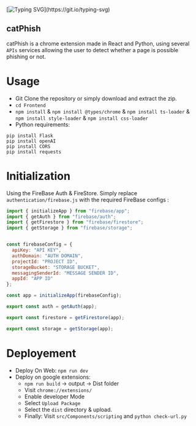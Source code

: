 [![Typing SVG](https://readme-typing-svg.demolab.com?font=Fira+Code&pause=1000&color=0EF71F&random=false&width=435&lines=Protect+Yourself.;No+More+Phishing!!!!!;Several+APIs;Instant+Scan!)](https://git.io/typing-svg)
## catPhish
catPhish is a chrome extension made in React and Python, using several `APIs` services allowing the user to detect whether a page is possible phishing or not.

# Usage
- Git Clone the repository or simply download and extract the zip.
- `cd Frontend`
- `npm install` & `npm install @types/chrome` & `npm install ts-loader` & `npm install style-loader` & `npm install css-loader`
- Python requirements:
```
pip install Flask
pip install openAI
pip install CORS
pip install requests
```

# Initialization
Using the FireBase Auth & FireStore. Simply replace `authentication/firebase.js` with the required FireBase configs : 
```js
import { initializeApp } from "firebase/app";
import { getAuth } from "firebase/auth";
import { getFirestore } from "firebase/firestore"; 
import { getStorage } from "firebase/storage"; 


const firebaseConfig = {
  apiKey: "API KEY",
  authDomain: "AUTH DOMAIN",
  projectId: "PROJECT ID",
  storageBucket: "STORAGE BUCKET",
  messagingSenderId: "MESSAGE SENDER ID",
  appId: "APP ID"
};

const app = initializeApp(firebaseConfig);

export const auth = getAuth(app);

export const firestore = getFirestore(app);

export const storage = getStorage(app); 
```

# Deployement 
- Deploy On Web: `npm run dev`
- Deploy on google extensions:
    - `npm run build` -> output -> Dist folder
    - Visit `chrome://extensions/`
    - Enable developer Mode
    - Select `Upload Package`
    - Select the `dist` directory & upload.
    - Finally: Visit `src/Components/scripting` and `python check-url.py`
